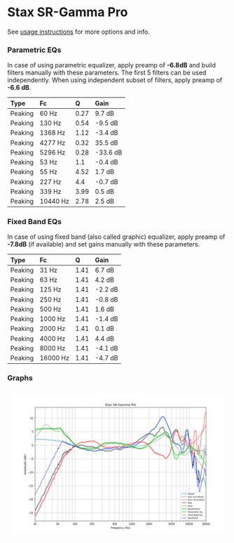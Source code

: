 # Stax SR-Gamma Pro
See [usage instructions](https://github.com/jaakkopasanen/AutoEq#usage) for more options and info.

### Parametric EQs
In case of using parametric equalizer, apply preamp of **-6.8dB** and build filters manually
with these parameters. The first 5 filters can be used independently.
When using independent subset of filters, apply preamp of **-6.6 dB**.

| Type    | Fc       |    Q | Gain     |
|:--------|:---------|:-----|:---------|
| Peaking | 60 Hz    | 0.27 | 9.7 dB   |
| Peaking | 130 Hz   | 0.54 | -9.5 dB  |
| Peaking | 1368 Hz  | 1.12 | -3.4 dB  |
| Peaking | 4277 Hz  | 0.32 | 35.5 dB  |
| Peaking | 5296 Hz  | 0.28 | -33.6 dB |
| Peaking | 53 Hz    | 1.1  | -0.4 dB  |
| Peaking | 55 Hz    | 4.52 | 1.7 dB   |
| Peaking | 227 Hz   | 4.4  | -0.7 dB  |
| Peaking | 339 Hz   | 3.99 | 0.5 dB   |
| Peaking | 10440 Hz | 2.78 | 2.5 dB   |

### Fixed Band EQs
In case of using fixed band (also called graphic) equalizer, apply preamp of **-7.8dB**
(if available) and set gains manually with these parameters.

| Type    | Fc       |    Q | Gain    |
|:--------|:---------|:-----|:--------|
| Peaking | 31 Hz    | 1.41 | 6.7 dB  |
| Peaking | 63 Hz    | 1.41 | 4.2 dB  |
| Peaking | 125 Hz   | 1.41 | -2.2 dB |
| Peaking | 250 Hz   | 1.41 | -0.8 dB |
| Peaking | 500 Hz   | 1.41 | 1.6 dB  |
| Peaking | 1000 Hz  | 1.41 | -1.4 dB |
| Peaking | 2000 Hz  | 1.41 | 0.1 dB  |
| Peaking | 4000 Hz  | 1.41 | 4.4 dB  |
| Peaking | 8000 Hz  | 1.41 | -4.1 dB |
| Peaking | 16000 Hz | 1.41 | -4.7 dB |

### Graphs
![](./Stax%20SR-Gamma%20Pro.png)